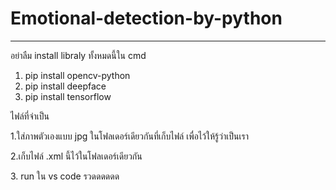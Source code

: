 # Emotional-detection-by-python
----------------------------------------
อย่าลืม install libraly ทั้งหมดนี้ใน cmd 
1. pip install opencv-python
2. pip install deepface
3. pip install tensorflow

ไฟล์ที่จำเป็น
<p>1.ใส่ภาพตัวเองแบบ jpg ในโฟลเดอร์เดียวกันที่เก็บไฟล์ เพื่อไว้ให้รู้ว่าเป็นเรา
</p>
<p>2.เก็บไฟล์ .xml นี้ไว้ในโฟลเดอร์เดียวกัน
</p>
3. run ใน vs code รวดดดดดด

